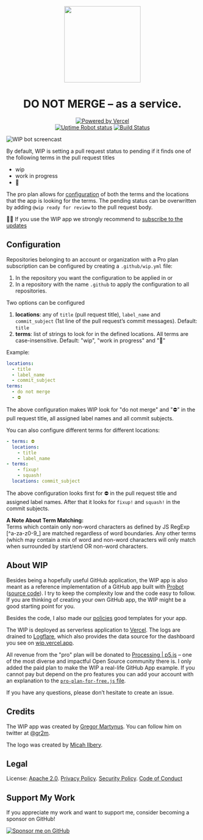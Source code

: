 <p align=center><a href="https://github.com/wip/app/tree/master/assets"><img src="https://github.com/wip/app/raw/master/assets/wip-logo.png" alt="" width="200" height="200"></a></p>

<h1 align="center">DO NOT MERGE – as a service.</h1>

<p align="center">
  <a href="https://vercel.com/?utm_source=wip&utm_campaign=oss" rel="nofollow"><img src="https://github.com/wip/app/raw/master/assets/powered-by-vercel.svg" alt="Powered by Vercel"></a>
  <br>
  <a href="https://stats.uptimerobot.com/Dq46zf6PY" rel="nofollow"><img src="https://img.shields.io/uptimerobot/status/m779429441-a6394a1f5546b634ac6b52f8.svg" alt="Uptime Robot status"></a>
  <a href="https://github.com/octokit/app.js/actions?workflow=Test" rel="nofollow"><img alt="Build Status" src="https://github.com/octokit/app.js/workflows/Test/badge.svg"></a>
</p>

![WIP bot screencast](https://github.com/wip/app/raw/master/assets/wip.gif)

By default, WIP is setting a pull request status to pending if it finds one of the following terms in the pull request titles

- wip
- work in progress
- :construction:

The pro plan allows for [configuration](#configuration) of both the terms and the locations that the app is looking for the terms. The pending status can be overwritten by adding `@wip ready for review` to the pull request body.

:robot::postal_horn: If you use the WIP app we strongly recommend to [subscribe to the updates](https://github.com/wip/app/issues/89)

## Configuration

Repositories belonging to an account or organization with a Pro plan subscription can be configured by creating a `.github/wip.yml` file:

1. In the repository you want the configuration to be applied in or
2. In a repository with the name `.github` to apply the configuration to all repositories.

Two options can be configured

1. **locations**: any of `title` (pull request title), `label_name` and `commit_subject` (1st line of the pull request’s commit messages). Default: `title`
2. **terms**: list of strings to look for in the defined locations. All terms are case-insensitive. Default: "wip", "work in progress" and ":construction:"

Example:

```yaml
locations:
  - title
  - label_name
  - commit_subject
terms:
  - do not merge
  - ⛔
```

The above configuration makes WIP look for "do not merge" and ":no_entry:" in the pull request title, all assigned label names and all commit subjects.

You can also configure different terms for different locations:

```yaml
- terms: ⛔
  locations:
    - title
    - label_name
- terms:
    - fixup!
    - squash!
  locations: commit_subject
```

The above configuration looks first for :no_entry: in the pull request title and assigned label names. After that it looks for `fixup!` and `squash!` in the commit subjects.

**A Note About Term Matching:**  
Terms which contain only non-word characters as defined by JS RegExp [^a-za-z0-9_] are matched regardless of word boundaries. Any other terms (which may contain a mix of word and non-word characters will only match when surrounded by start/end OR non-word characters.

## About WIP

Besides being a hopefully useful GitHub application, the WIP app is also meant as a reference implementation of a GitHub app built with [Probot](https://probot.github.io/) ([source code](https://github.com/wip/app)). I try to keep the complexity low and the code easy to follow. If you are thinking of creating your own GitHub app, the WIP might be a good starting point for you.

Besides the code, I also made our [policies](https://github.com/wip/policies) good templates for your app.

The WIP is deployed as serverless application to [Vercel](https://vercel.com/?utm_source=wip&utm_campaign=oss). The logs are drained to [Logflare](https://logflare.app/), which also provides the data source for the dashboard you see on [wip.vercel.app](https://wip.vercel.app).

All revenue from the "pro" plan will be donated to [Processing | p5.js](https://p5js.org/download/support.html) – one of the most diverse and impactful Open Source community there is. I only added the paid plan to make the WIP a real-life GitHub App example. If you cannot pay but depend on the pro features you can add your account with an explanation to the [`pro-plan-for-free.js` file](pro-plan-for-free.js).

If you have any questions, please don’t hesitate to create an issue.

## Credits

The WIP app was created by [Gregor Martynus](https://github.com/gr2m). You can follow him on twitter at [@gr2m](https://twitter.com/gr2m).

The logo was created by [Micah Ilbery](https://github.com/micahilbery).

## Legal

License: [Apache 2.0](LICENSE). [Privacy Policy](https://github.com/wip/policies/blob/master/PRIVACY.md). [Security Policy](https://github.com/wip/policies/blob/master/SECURITY.md). [Code of Conduct](CODE_OF_CONDUCT.md)


## Support My Work

If you appreciate my work and want to support me, consider becoming a sponsor on GitHub!

[![Sponsor me on GitHub](https://img.shields.io/badge/Sponsor_me_on-GitHub-brightgreen)](https://github.com/sponsors/gr2m)

